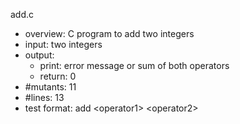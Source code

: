 add.c
 - overview: C program to add two integers
 - input: two integers
 - output: 
     - print: error message or sum of both operators
     - return: 0
 - #mutants: 11
 - #lines: 13
 - test format: add \<operator1\> \<operator2\>